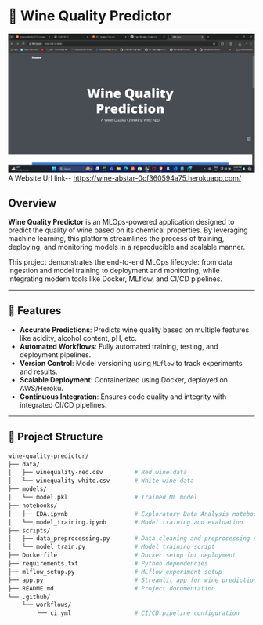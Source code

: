 

# 🍷 Wine Quality Predictor

![Alt text](./Screenshot%202024-09-08%20233250.png)
A Website Url link-- https://wine-abstar-0cf360594a75.herokuapp.com/

## Overview

**Wine Quality Predictor** is an MLOps-powered application designed to predict the quality of wine based on its chemical properties. By leveraging machine learning, this platform streamlines the process of training, deploying, and monitoring models in a reproducible and scalable manner.

This project demonstrates the end-to-end MLOps lifecycle: from data ingestion and model training to deployment and monitoring, while integrating modern tools like Docker, MLflow, and CI/CD pipelines.

---

## 🚀 Features

- **Accurate Predictions**: Predicts wine quality based on multiple features like acidity, alcohol content, pH, etc.
- **Automated Workflows**: Fully automated training, testing, and deployment pipelines.
- **Version Control**: Model versioning using `MLflow` to track experiments and results.
- **Scalable Deployment**: Containerized using Docker, deployed on AWS/Heroku.
- **Continuous Integration**: Ensures code quality and integrity with integrated CI/CD pipelines.

---

## 📁 Project Structure

```bash
wine-quality-predictor/
├── data/
│   ├── winequality-red.csv         # Red wine data
│   └── winequality-white.csv       # White wine data
├── models/
│   └── model.pkl                   # Trained ML model
├── notebooks/
│   ├── EDA.ipynb                   # Exploratory Data Analysis notebook
│   └── model_training.ipynb        # Model training and evaluation
├── scripts/
│   ├── data_preprocessing.py       # Data cleaning and preprocessing script
│   └── model_train.py              # Model training script
├── Dockerfile                      # Docker setup for deployment
├── requirements.txt                # Python dependencies
├── mlflow_setup.py                 # MLflow experiment setup
├── app.py                          # Streamlit app for wine prediction
├── README.md                       # Project documentation
└── .github/
    └── workflows/
        └── ci.yml                  # CI/CD pipeline configuration
